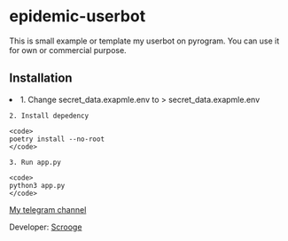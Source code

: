 # epidemic-userbot

This is small example or template my userbot on pyrogram. You can use it for own or commercial purpose.

## Installation 

<li>
    1. Change secret_data.exapmle.env to > secret_data.exapmle.env

    2. Install depedency

    <code>
    poetry install --no-root
    </code>

    3. Run app.py
    
    <code>
    python3 app.py
    </code>
</li>


[My telegram channel](https://t.me/epidemic_news)

Developer: [Scrooge](https://t.me/Ghost_Of_Memory)